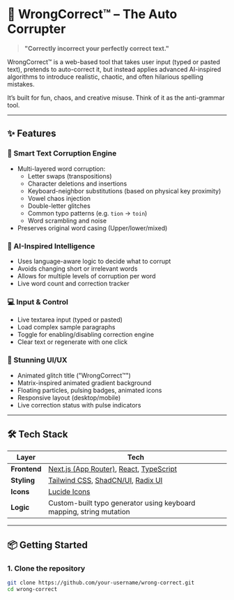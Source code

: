 # 🤖 WrongCorrect™ – The Auto Corrupter

> **"Correctly incorrect your perfectly correct text."**

WrongCorrect™ is a web-based tool that takes user input (typed or pasted text), pretends to auto-correct it, but instead applies advanced AI-inspired algorithms to introduce realistic, chaotic, and often hilarious spelling mistakes.

It’s built for fun, chaos, and creative misuse. Think of it as the anti-grammar tool.


---

## ✨ Features

### 🔁 Smart Text Corruption Engine
- Multi-layered word corruption:
  - Letter swaps (transpositions)
  - Character deletions and insertions
  - Keyboard-neighbor substitutions (based on physical key proximity)
  - Vowel chaos injection
  - Double-letter glitches
  - Common typo patterns (e.g. `tion` → `toin`)
  - Word scrambling and noise
- Preserves original word casing (Upper/lower/mixed)

### 🧠 AI-Inspired Intelligence
- Uses language-aware logic to decide what to corrupt
- Avoids changing short or irrelevant words
- Allows for multiple levels of corruption per word
- Live word count and correction tracker

### 💻 Input & Control
- Live textarea input (typed or pasted)
- Load complex sample paragraphs
- Toggle for enabling/disabling correction engine
- Clear text or regenerate with one click

### 🎨 Stunning UI/UX
- Animated glitch title ("WrongCorrect™")
- Matrix-inspired animated gradient background
- Floating particles, pulsing badges, animated icons
- Responsive layout (desktop/mobile)
- Live correction status with pulse indicators

---

## 🛠️ Tech Stack

| Layer        | Tech                                                                 |
|--------------|----------------------------------------------------------------------|
| **Frontend** | [Next.js (App Router)](https://nextjs.org), [React](https://react.dev), [TypeScript](https://www.typescriptlang.org) |
| **Styling**  | [Tailwind CSS](https://tailwindcss.com), [ShadCN/UI](https://ui.shadcn.com), [Radix UI](https://www.radix-ui.com/) |
| **Icons**    | [Lucide Icons](https://lucide.dev)                                   |
| **Logic**    | Custom-built typo generator using keyboard mapping, string mutation  |


---

## 📦 Getting Started

### 1. Clone the repository

```bash
git clone https://github.com/your-username/wrong-correct.git
cd wrong-correct

